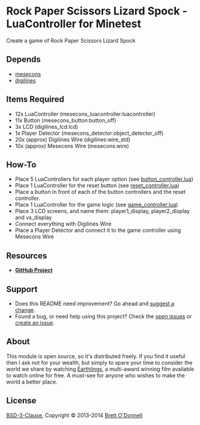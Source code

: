 # Rock Paper Scissors Lizard Spock - LuaController for Minetest

Create a game of Rock Paper Scissors Lizard Spock


## Depends

* [mesecons](https://github.com/Jeija/minetest-mod-mesecons)
* [digilines](https://github.com/Jeija/minetest-mod-digilines)


## Items Required

- 12x LuaController (mesecons_luacontroller:luacontroller)
- 11x Button (mesecons_button:button_off)
- 3x LCD (digilines_lcd:lcd)
- 1x Player Detector (mesecons_detector:object_detector_off)
- 20x (approx) Digilines Wire (digilines:wire_std)
- 10x (approx) Mesecons Wire (mesecons:wire)


## How-To

- Place 5 LuaControllers for each player option (see [button_controller.lua](https://github.com/cornernote/minetest-rpsls_lc/blob/master/button_controller.lua))
- Place 1 LuaController for the reset button (see [reset_controller.lua](https://github.com/cornernote/minetest-rpsls_lc/blob/master/reset_controller.lua))
- Place a button in front of each of the button controllers and the reset controller.
- Place 1 LuaController for the game logic (see [game_controller.lua](https://github.com/cornernote/minetest-rpsls_lc/blob/master/game_controller.lua))
- Place 3 LCD screens, and name them: player1_display, player2_display and vs_display
- Connect everything with Digilines Wire
- Place a Player Detector and connect it to the game controller using Mesecons Wire


## Resources

- **[GitHub Project](https://github.com/cornernote/minetest-rpsls_lc)**


## Support

- Does this README need improvement?  Go ahead and [suggest a change](https://github.com/cornernote/minetest-rpsls_lc/edit/master/README.md).
- Found a bug, or need help using this project?  Check the [open issues](https://github.com/cornernote/minetest-rpsls_lc/issues) or [create an issue](https://github.com/cornernote/minetest-rpsls_lc/issues/new).


## About

This module is open source, so it's distributed freely. If you find it useful then I ask not for your wealth, but simply to spare your time to consider the world we share by watching [Earthlings](http://earthlings.com/), a multi-award winning film available to watch online for free. A must-see for anyone who wishes to make the world a better place.


## License

[BSD-3-Clause](https://raw.github.com/cornernote/minetest-rpsls_lc/master/LICENSE), Copyright © 2013-2014 [Brett O'Donnell](http://cornernote.github.io/)
